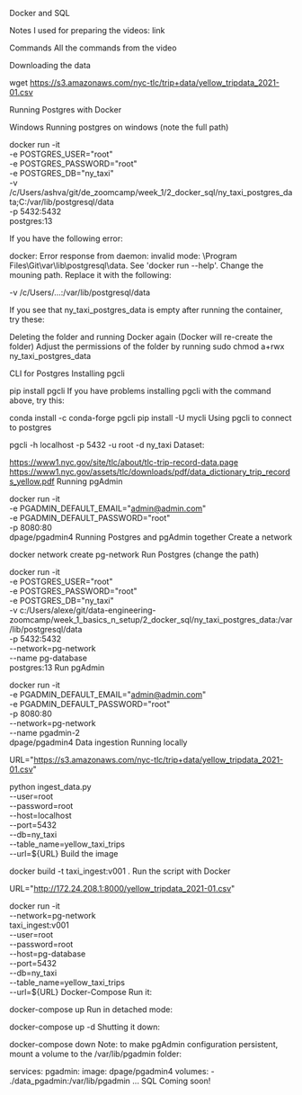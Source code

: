 Docker and SQL

Notes I used for preparing the videos: link

Commands
All the commands from the video

Downloading the data

wget https://s3.amazonaws.com/nyc-tlc/trip+data/yellow_tripdata_2021-01.csv

Running Postgres with Docker

Windows
Running postgres on windows (note the full path)

docker run -it \
  -e POSTGRES_USER="root" \
  -e POSTGRES_PASSWORD="root" \
  -e POSTGRES_DB="ny_taxi" \
  -v /c/Users/ashva/git/de_zoomcamp/week_1/2_docker_sql/ny_taxi_postgres_data;C:/var/lib/postgresql/data \
  -p 5432:5432 \
  postgres:13

If you have the following error:

docker: Error response from daemon: invalid mode: \Program Files\Git\var\lib\postgresql\data.
See 'docker run --help'.
Change the mouning path. Replace it with the following:

-v /c/Users/...:/var/lib/postgresql/data


If you see that ny_taxi_postgres_data is empty after running the container, try these:

Deleting the folder and running Docker again (Docker will re-create the folder)
Adjust the permissions of the folder by running sudo chmod a+rwx ny_taxi_postgres_data


CLI for Postgres
Installing pgcli

pip install pgcli
If you have problems installing pgcli with the command above, try this:

conda install -c conda-forge pgcli
pip install -U mycli
Using pgcli to connect to postgres

pgcli -h localhost -p 5432 -u root -d ny_taxi
Dataset:

https://www1.nyc.gov/site/tlc/about/tlc-trip-record-data.page
https://www1.nyc.gov/assets/tlc/downloads/pdf/data_dictionary_trip_records_yellow.pdf
Running pgAdmin

docker run -it \
  -e PGADMIN_DEFAULT_EMAIL="admin@admin.com" \
  -e PGADMIN_DEFAULT_PASSWORD="root" \
  -p 8080:80 \
  dpage/pgadmin4
Running Postgres and pgAdmin together
Create a network

docker network create pg-network
Run Postgres (change the path)

docker run -it \
  -e POSTGRES_USER="root" \
  -e POSTGRES_PASSWORD="root" \
  -e POSTGRES_DB="ny_taxi" \
  -v c:/Users/alexe/git/data-engineering-zoomcamp/week_1_basics_n_setup/2_docker_sql/ny_taxi_postgres_data:/var/lib/postgresql/data \
  -p 5432:5432 \
  --network=pg-network \
  --name pg-database \
  postgres:13
Run pgAdmin

docker run -it \
  -e PGADMIN_DEFAULT_EMAIL="admin@admin.com" \
  -e PGADMIN_DEFAULT_PASSWORD="root" \
  -p 8080:80 \
  --network=pg-network \
  --name pgadmin-2 \
  dpage/pgadmin4
Data ingestion
Running locally

URL="https://s3.amazonaws.com/nyc-tlc/trip+data/yellow_tripdata_2021-01.csv"

python ingest_data.py \
  --user=root \
  --password=root \
  --host=localhost \
  --port=5432 \
  --db=ny_taxi \
  --table_name=yellow_taxi_trips \
  --url=${URL}
Build the image

docker build -t taxi_ingest:v001 .
Run the script with Docker

URL="http://172.24.208.1:8000/yellow_tripdata_2021-01.csv"

docker run -it \
  --network=pg-network \
  taxi_ingest:v001 \
    --user=root \
    --password=root \
    --host=pg-database \
    --port=5432 \
    --db=ny_taxi \
    --table_name=yellow_taxi_trips \
    --url=${URL}
Docker-Compose
Run it:

docker-compose up
Run in detached mode:

docker-compose up -d
Shutting it down:

docker-compose down
Note: to make pgAdmin configuration persistent, mount a volume to the /var/lib/pgadmin folder:

services:
  pgadmin:
    image: dpage/pgadmin4
    volumes:
      - ./data_pgadmin:/var/lib/pgadmin
    ...
SQL
Coming soon!